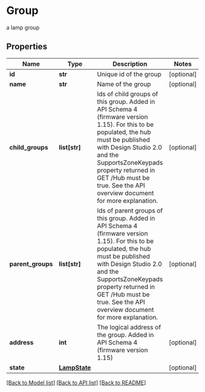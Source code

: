 # Group

a lamp group
## Properties
Name | Type | Description | Notes
------------ | ------------- | ------------- | -------------
**id** | **str** | Unique id of the group | [optional] 
**name** | **str** | Name of the group | [optional] 
**child_groups** | **list[str]** | Ids of child groups of this group.  Added in API Schema 4 (firmware version 1.15).  For this to be populated, the hub must be published with Design Studio 2.0 and the SupportsZoneKeypads property returned in GET /Hub must be true.  See the API overview document for more explanation. | [optional] 
**parent_groups** | **list[str]** | Ids of parent groups of this group.  Added in API Schema 4 (firmware version 1.15).  For this to be populated, the hub must be published with Design Studio 2.0 and the SupportsZoneKeypads property returned in GET /Hub must be true.  See the API overview document for more explanation. | [optional] 
**address** | **int** | The logical address of the group.  Added in API Schema 4 (firmware version 1.15) | [optional] 
**state** | [**LampState**](LampState.md) |  | [optional] 

[[Back to Model list]](../README.md#documentation-for-models) [[Back to API list]](../README.md#documentation-for-api-endpoints) [[Back to README]](../README.md)


